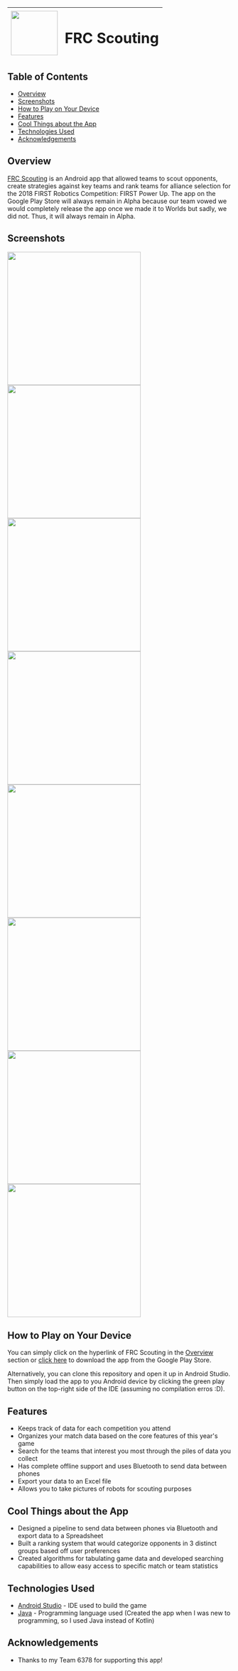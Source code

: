 | <img width="105" height="100" src="app/src/main/ic_launcher-web.png"/> |<h1>FRC Scouting</h1>| 
| :---         |     :---:      | 

## Table of Contents

- [Overview](#Overview)
- [Screenshots](#Screenshots)
- [How to Play on Your Device](#how-to-play-on-your-device)
- [Features](#Features)
- [Cool Things about the App](#cool-things-about-the-app)
- [Technologies Used](#technologies-used)
- [Acknowledgements](#acknowledgements)

## Overview

[FRC Scouting](https://play.google.com/store/apps/details?id=com.team6378.thanu.frcmanager) is an Android app that allowed teams to scout opponents, create strategies against key teams and rank teams for alliance selection for the 2018 FIRST Robotics Competition: FIRST Power Up. The app on the Google Play Store will always remain in Alpha because our team vowed we would completely release the app once we made it to Worlds but sadly, we did not. Thus, it will always remain in Alpha.

## Screenshots

<img width = 300 src="Screenshots/1_1.png"/> <img width = 300 src="Screenshots/2_1.png"/>
<img width = 300 src="Screenshots/3_1.png"/> <img width = 300 src="Screenshots/4_1.png"/>
<img width = 300 src="Screenshots/5_1.png"/> <img width = 300 src="Screenshots/7_1.png"/> 
<img width = 300 src="Screenshots/8_1.png"/> <img width = 300 src="Screenshots/9_1.png"/>

## How to Play on Your Device

You can simply click on the hyperlink of FRC Scouting in the [Overview](#Overview) section or [click here](https://play.google.com/store/apps/details?id=com.team6378.thanu.frcmanager) to download the app from the Google Play Store. 

Alternatively, you can clone this repository and open it up in Android Studio. Then simply load the app to you Android device by clicking the green play button on the top-right side of the IDE (assuming no compilation erros :D).

## Features

- Keeps track of data for each competition you attend
- Organizes your match data based on the core features of this year's game
- Search for the teams that interest you most through the piles of data you collect
- Has complete offline support and uses Bluetooth to send data between phones
- Export your data to an Excel file
- Allows you to take pictures of robots for scouting purposes

## Cool Things about the App
- Designed a pipeline to send data between phones via Bluetooth and export data to a Spreadsheet
- Built a ranking system that would categorize opponents in 3 distinct groups based off user preferences
- Created algorithms for tabulating game data and developed searching capabilities to allow easy access
to specific match or team statistics

## Technologies Used

- [Android Studio](https://developer.android.com/studio) - IDE used to build the game
- [Java](https://www.java.com/en/download/) - Programming language used (Created the app when I was new to programming, so I used Java instead of Kotlin)

## Acknowledgements

- Thanks to my Team 6378 for supporting this app!
